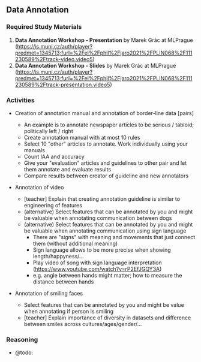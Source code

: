 ## Data Annotation

### Required Study Materials

1. **Data Annotation Workshop - Presentation** by Marek Grác at MLPrague (https://is.muni.cz/auth/player?predmet=1345713;furl=%2Fel%2Fphil%2Fjaro2021%2FPLIN068%2F111230589%2Ftrack-video.video5)
2. **Data Annotation Workshop - Slides** by Marek Grác at MLPrague (https://is.muni.cz/auth/player?predmet=1345713;furl=%2Fel%2Fphil%2Fjaro2021%2FPLIN068%2F111230589%2Ftrack-presentation.video5)

### Activities

* Creation of annotation manual and annotation of border-line data [pairs]
  * An example is to annotate newspaper articles to be serious / tabloid; politically left / right
  * Create annotation manual with at most 10 rules
  * Select 10 "other" articles to annotate. Work individually using your manuals
  * Count IAA and accuracy
  * Give your "evaluation" articles and guidelines to other pair and let them annotate and evaluate results
  * Compare results between creator of guideline and new annotators
  
* Annotation of video
  * [teacher] Explain that creating annotation guideline is similar to engineering of features
  * (alternative) Select features that can be annotated by you and might be valuable when annotating communication between dogs
  * (alternative) Select features that can be annotated by you and might be valuable when annotating communication using sign language
     * There are "signs" with meaning and movements that just connect them (without additional meaning)
     * Sign language allows to be more precise when showing length/happyness/...
     * Play video of song with sign language interpretation (https://www.youtube.com/watch?v=rP2EfJGQY3A)
     * e.g. angle between hands might matter; how to measure the distance between hands
 
* Annotation of smiling faces
  * Select features that can be annotated by you and might be value when annotating if person is smiling
  * [teacher] Explain importance of diversity in datasets and difference between smiles across cultures/ages/gender/...

### Reasoning

* @todo:
